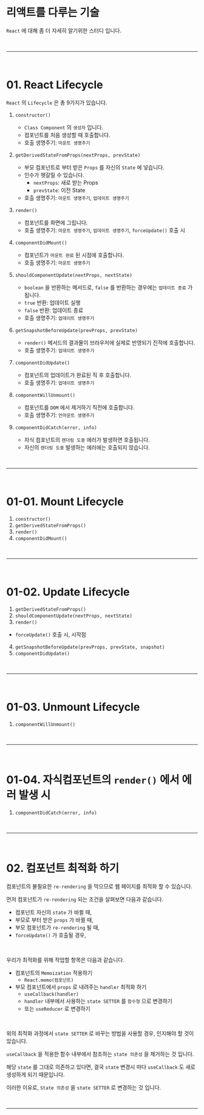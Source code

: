 # 리액트를 다루는 기술

``React`` 에 대해 좀 더 자세히 알기위한 스터디 입니다.



<br /><hr /><br />



# 01. React Lifecycle

``React`` 의 ``Lifecycle`` 은 총 9가지가 있습니다.

1. ``constructor()``
    * ``Class Component`` 의 ``생성자`` 입니다.
    * 컴포넌트를 처음 생성할 때 호출합니다.
    * 호출 생명주기: ``마운트 생명주기``

2. ``getDerivedStateFromProps(nextProps, prevState)``
    * 부모 컴포넌트로 부터 받은 ``Props`` 를 자신의 ``State`` 에 넣습니다.
    * 인수가 헷갈릴 수 있습니다.
      * ``nextProps``: 새로 받는 Props
      * ``prevState``: 이전 State
    * 호출 생명주기: ``마운트 생명주기``, ``업데이트 생명주기``

3. ``render()``
    * 컴포넌트를 화면에 그립니다.
    * 호출 생명주기: ``마운트 생명주기``, ``업데이트 생명주기``, ``forceUpdate()`` 호출 시

4. ``componentDidMount()``
    * 컴포넌트가 ``마운트 완료`` 된 시점에 호출합니다.
    * 호출 생명주기: ``마운트 생명주기``

5. ``shouldComponentUpdate(nextProps, nextState)``
    * ``boolean`` 을 반환하는 메서드로, ``false`` 를 반환하는 경우에는 ``업데이트 종료`` 가 됩니다.
    * ``true`` 반환: 업데이트 실행
    * ``false`` 반환: 업데이트 종료
    * 호출 생명주기: ``업데이트 생명주기``

6. ``getSnapshotBeforeUpdate(prevProps, prevState)``
    * ``render()`` 메서드의 결과물이 브라우저에 실제로 반영되기 진적에 호출합니다.
    * 호출 생명주기: ``업데이트 생명주기``

7. ``componentDidUpdate()``
    * 컴포넌트의 업데이트가 완료된 직 후 호출합니다.
    * 호출 생명주기: ``업데이트 생명주기``

8. ``componentWillUnmount()``
    * 컴포넌트를 ``DOM`` 에서 제거하기 직전에 호출합니다.
    * 호출 생명주기: ``언마운트 생명주기``

9. ``componentDidCatch(error, info)``
    * 자식 컴포넌트의 ``렌더링 도중`` 에러가 발생하면 호출됩니다.
    * 자신의 ``렌더링 도중`` 발생하는 에러에는 호출되지 않습니다.



<br /><hr /><br />



# 01-01. Mount Lifecycle

1. ``constructor()``
2. ``getDerivedStateFromProps()``
3. ``render()``
4. ``componentDidMount()``



<br /><hr /><br />



# 01-02. Update Lifecycle

1. ``getDerivedStateFromProps()``
2. ``shouldComponentUpdate(nextProps, nextState)``
3. ``render()``
  * ``forceUpdate()`` 호출 시, 시작점
4. ``getSnapshotBeforeUpdate(prevProps, prevState, snapshot)``
5. ``componentDidUpdate()``



<br /><hr /><br />



# 01-03. Unmount Lifecycle

1. ``componentWillUnmount()``



<br /><hr /><br />



# 01-04. 자식컴포넌트의 ``render()`` 에서 에러 발생 시

1. ``componentDidCatch(error, info)``



<br /><hr /><br />



# 02. 컴포넌트 최적화 하기

컴포넌트의 불필요한 ``re-rendering`` 을 막으므로 웹 페이지를 최적화 할 수 있습니다.

먼저 컴포넌트가 ``re-rendering`` 되는 조건을 살펴보면 다음과 같습니다.

* 컴포넌트 자신의 ``state`` 가 바뀔 때,
* 부모로 부터 받은 ``props`` 가 바뀔 때,
* 부모 컴포넌트가 ``re-rendering`` 될 때,
* ``forceUpdate()`` 가 호출될 경우,

<br />

우리가 최적화를 위해 작업할 항목은 다음과 같습니다.

* 컴포넌트의 ``Memoization`` 적용하기 
    * ``React.memo(컴포넌트)``
* 부모 컴포넌트에서 ``props`` 로 내려주는 ``handler`` 최적화 하기
    * ``useCallback(handler)``
    * ``handler`` 내부에서 사용하는 ``state SETTER`` 를 ``함수형`` 으로 변경하기
    * 또는 ``useReducer`` 로 변경하기

<br />

위의 최적화 과정에서 ``state SETTER`` 로 바꾸는 방법을 사용할 경우, 인지해야 할 것이 있습니다.

``useCallback`` 을 적용한 함수 내부에서 참조하는 ``state 의존성`` 을 제거하는 것 입니다.

해당 ``state`` 를 그대로 의존하고 있다면, 결국 ``state`` 변경시 마다 ``useCallback`` 도 새로 생성하게 되기 때문입니다.

이러한 이유로, ``State 의존성`` 을 ``state SETTER`` 로 변경하는 것 입니다.



<br /><hr /><br />